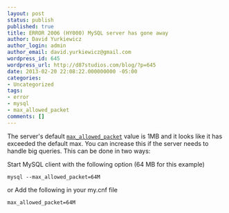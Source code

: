 ```yaml
---
layout: post
status: publish
published: true
title: ERROR 2006 (HY000) MySQL server has gone away
author: David Yurkiewicz
author_login: admin
author_email: david.yurkiewicz@gmail.com
wordpress_id: 645
wordpress_url: http://d87studios.com/blog/?p=645
date: 2013-02-20 22:08:22.000000000 -05:00
categories:
- Uncategorized
tags:
- error
- mysql
- max_allowed_packet
comments: []
---
```

The server's default <a href="http://dev.mysql.com/doc/refman/5.5/en//server-system-variables.html#sysvar_max_allowed_packet"><code>max_allowed_packet</code></a> value is 1MB and it looks like it has exceeded the default max. You can increase this if the server needs to handle big queries. This can be done in two ways:

Start MySQL client with the following option (64 MB for this example)
<pre><code>mysql --max_allowed_packet=64M </code></pre>
or Add the following in your my.cnf file
<pre><code>max_allowed_packet=64M</code></pre>
